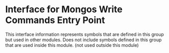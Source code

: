 
# Interface for Mongos Write Commands Entry Point
This interface information represents symbols that are defined in this group but used in other modules.  Does not include symbols defined in this group that are used inside this module.
(not used outside this module)

